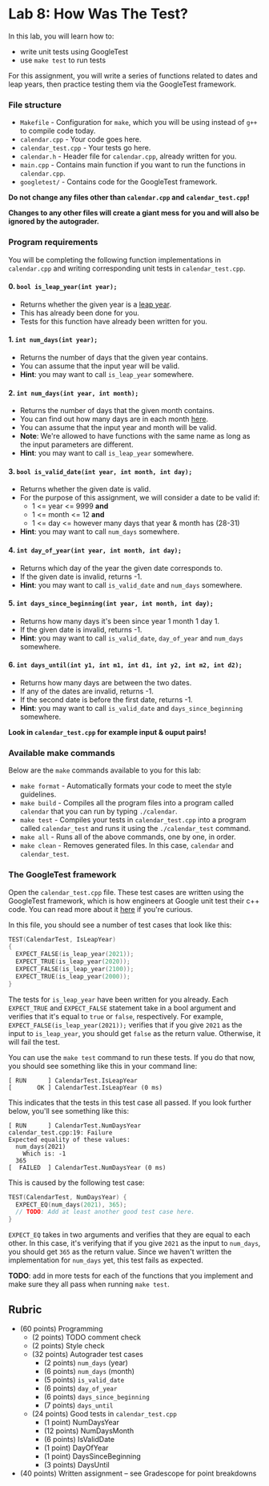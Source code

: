 # Lab 8: How Was The Test?

In this lab, you will learn how to:
- write unit tests using GoogleTest
- use `make test` to run tests

For this assignment, you will write a series of functions related to dates and leap years, then practice testing them via the GoogleTest framework.

### File structure

* `Makefile` - Configuration for `make`, which you will be using instead of `g++` to compile code today.
* `calendar.cpp` - Your code goes here.
* `calendar_test.cpp` - Your tests go here.
* `calendar.h` - Header file for `calendar.cpp`, already written for you.
* `main.cpp` - Contains main function if you want to run the functions in `calendar.cpp`.
* `googletest/` - Contains code for the GoogleTest framework.

**Do not change any files other than `calendar.cpp` and `calendar_test.cpp`!**

**Changes to any other files will create a giant mess for you and will also be ignored by the autograder.**

### Program requirements

You will be completing the following function implementations in `calendar.cpp` and writing corresponding unit tests in `calendar_test.cpp`.

#### 0. `bool is_leap_year(int year);`
  * Returns whether the given year is a [leap year](https://en.wikipedia.org/wiki/Leap_year).
  * This has already been done for you.
  * Tests for this function have already been written for you.

#### 1. `int num_days(int year);`
  * Returns the number of days that the given year contains.
  * You can assume that the input year will be valid.
  * **Hint**: you may want to call `is_leap_year` somewhere.

#### 2. `int num_days(int year, int month);`
  * Returns the number of days that the given month contains.
  * You can find out how many days are in each month [here](https://www.timeanddate.com/calendar/months/).
  * You can assume that the input year and month will be valid.
  * **Note**: We're allowed to have functions with the same name as long as the input parameters are different.
  * **Hint**: you may want to call `is_leap_year` somewhere.

#### 3. `bool is_valid_date(int year, int month, int day);`
  * Returns whether the given date is valid.
  * For the purpose of this assignment, we will consider a date to be valid if:
    * 1 <= year <= 9999 **and**
    * 1 <= month <= 12 **and**
    * 1 <= day <= however many days that year & month has (28-31)
  * **Hint**: you may want to call `num_days` somewhere.

#### 4. `int day_of_year(int year, int month, int day);`
  * Returns which day of the year the given date corresponds to.
  * If the given date is invalid, returns -1.
  * **Hint**: you may want to call `is_valid_date` and `num_days` somewhere.

#### 5. `int days_since_beginning(int year, int month, int day);`
  * Returns how many days it's been since year 1 month 1 day 1.
  * If the given date is invalid, returns -1.
  * **Hint**: you may want to call `is_valid_date`, `day_of_year` and `num_days` somewhere.

#### 6. `int days_until(int y1, int m1, int d1, int y2, int m2, int d2);`
  * Returns how many days are between the two dates.
  * If any of the dates are invalid, returns -1.
  * If the second date is before the first date, returns -1.
  * **Hint**: you may want to call `is_valid_date` and `days_since_beginning` somewhere.

**Look in `calendar_test.cpp` for example input & ouput pairs!**

### Available make commands

Below are the `make` commands available to you for this lab:
* `make format` - Automatically formats your code to meet the style guidelines.
* `make build` - Compiles all the program files into a program called `calendar` that you can run by typing `./calendar`.
* `make test` - Compiles your tests in `calendar_test.cpp` into a program called `calendar_test` and runs it using the `./calendar_test` command.
* `make all` - Runs all of the above commands, one by one, in order.
* `make clean` - Removes generated files. In this case, `calendar` and `calendar_test`.

### The GoogleTest framework

Open the `calendar_test.cpp` file. These test cases are written using the GoogleTest framework, which is how engineers at Google unit test their c++ code. You can read more about it [here](https://github.com/google/googletest/) if you're curious.

In this file, you should see a number of test cases that look like this:

```c++
TEST(CalendarTest, IsLeapYear)
{
  EXPECT_FALSE(is_leap_year(2021));
  EXPECT_TRUE(is_leap_year(2020));
  EXPECT_FALSE(is_leap_year(2100));
  EXPECT_TRUE(is_leap_year(2000));
}
```

The tests for `is_leap_year` have been written for you already. Each `EXPECT_TRUE` and `EXPECT_FALSE` statement take in a bool argument and verifies that it's equal to `true` or `false`, respectively. For example, `EXPECT_FALSE(is_leap_year(2021));` verifies that if you give `2021` as the input to `is_leap_year`, you should get `false` as the return value. Otherwise, it will fail the test.

You can use the `make test` command to run these tests. If you do that now, you should see something like this in your command line:

```
[ RUN      ] CalendarTest.IsLeapYear
[       OK ] CalendarTest.IsLeapYear (0 ms)
```

This indicates that the tests in this test case all passed. If you look further below, you'll see something like this:

```
[ RUN      ] CalendarTest.NumDaysYear
calendar_test.cpp:19: Failure
Expected equality of these values:
  num_days(2021)
    Which is: -1
  365
[  FAILED  ] CalendarTest.NumDaysYear (0 ms)
```

This is caused by the following test case:

```c++
TEST(CalendarTest, NumDaysYear) {
  EXPECT_EQ(num_days(2021), 365);
  // TODO: Add at least another good test case here.
}
```

`EXPECT_EQ` takes in two arguments and verifies that they are equal to each other. In this case, it's verifying that if you give `2021` as the input to `num_days`, you should get `365` as the return value. Since we haven't written the implementation for `num_days` yet, this test fails as expected.

**TODO**: add in more tests for each of the functions that you implement and make sure they all pass when running `make test`.

## Rubric

* (60 points) Programming
  * (2 points) TODO comment check
  * (2 points) Style check
  * (32 points) Autograder test cases
    * (2 points) `num_days` (year)
    * (6 points) `num_days` (month)
    * (5 points) `is_valid_date`
    * (6 points) `day_of_year`
    * (6 points) `days_since_beginning`
    * (7 points) `days_until`
  * (24 points) Good tests in `calendar_test.cpp`
    * (1 point) NumDaysYear
    * (12 points) NumDaysMonth
    * (6 points) IsValidDate
    * (1 point) DayOfYear
    * (1 point) DaysSinceBeginning
    * (3 points) DaysUntil
* (40 points) Written assignment – see Gradescope for point breakdowns

